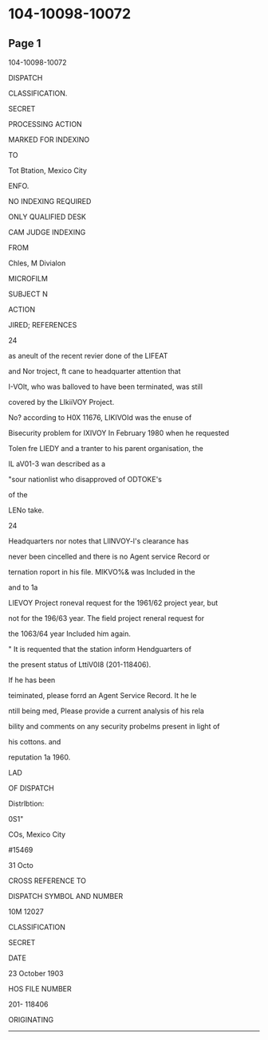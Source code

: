 # 104-10098-10072

## Page 1

104-10098-10072

DISPATCH

CLASSIFICATION.

SECRET

PROCESSING ACTION

MARKED FOR INDEXINO

TO

Tot Btation, Mexico City

ENFO.

NO INDEXING REQUIRED

ONLY QUALIFIED DESK

CAM JUDGE INDEXING

FROM

Chles, M Divialon

MICROFILM

SUBJECT N

ACTION

JIRED; REFERENCES

24

as aneult of the recent revier done of the LIFEAT

and Nor troject, ft cane to headquarter attention that

I-VOlt, who was balloved to have been terminated, was still

covered by the LIkiiVOY Project.

No? according to H0X 11676, LIKIVOId was the enuse of

Bisecurity problem for IXIVOY In February 1980 when he requested

Tolen fre LIEDY and a tranter to his parent organisation, the

IL aV01-3 wan described as a

"sour nationlist who disapproved of ODTOKE's

of the

LENo take.

24

Headquarters nor notes that LIlNVOY-l's clearance has

never been cincelled and there is no Agent service Record or

ternation roport in his file. MIKVO%& was Included in the

and to 1a

LIEVOY Project roneval request for the 1961/62 project year, but

not for the 196/63 year. The field project reneral request for

the 1063/64 year Included him again.

" It is requented that the station inform Hendguarters of

the present status of LttiV0I8 (201-118406).

If he has been

teiminated, please forrd an Agent Service Record. It he le

ntill being med, Please provide a current analysis of his rela

bility and comments on any security probelms present in light of

his cottons. and

reputation 1a 1960.

LAD

OF DISPATCH

Distrlbtion:

0S1"

COs, Mexico City

#15469

31 Octo

CROSS REFERENCE TO

DISPATCH SYMBOL AND NUMBER

10M 12027

CLASSIFICATION

SECRET

DATE

23 October 1903

HOS FILE NUMBER

201- 118406

ORIGINATING

---

